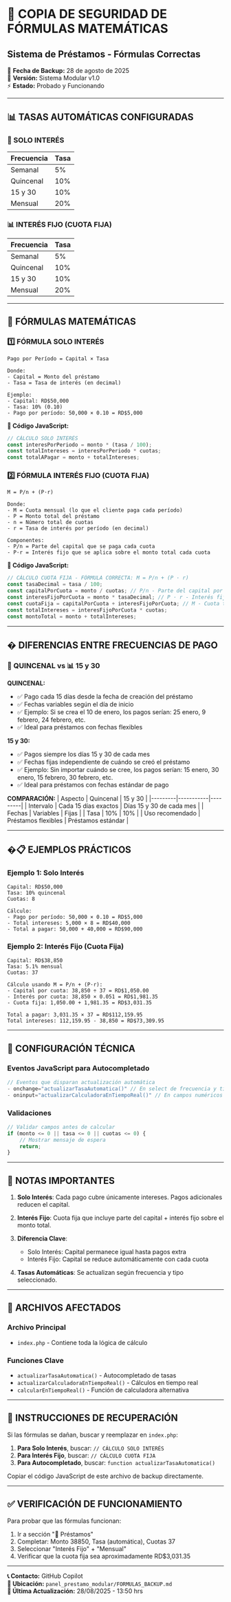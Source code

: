# 🧮 COPIA DE SEGURIDAD DE FÓRMULAS MATEMÁTICAS
## Sistema de Préstamos - Fórmulas Correctas

📅 **Fecha de Backup:** 28 de agosto de 2025  
🎯 **Versión:** Sistema Modular v1.0  
⚡ **Estado:** Probado y Funcionando  

---

## 📊 TASAS AUTOMÁTICAS CONFIGURADAS

### 🔴 SOLO INTERÉS
| Frecuencia | Tasa |
|------------|------|
| Semanal    | 5%   |
| Quincenal  | 10%  |
| 15 y 30    | 10%  |
| Mensual    | 20%  |

### 📊 INTERÉS FIJO (CUOTA FIJA)
| Frecuencia | Tasa |
|------------|------|
| Semanal    | 5%   |
| Quincenal  | 10%  |
| 15 y 30    | 10%  |
| Mensual    | 20%  |

---

## 🧮 FÓRMULAS MATEMÁTICAS

### 1️⃣ FÓRMULA SOLO INTERÉS
```
Pago por Período = Capital × Tasa

Donde:
- Capital = Monto del préstamo
- Tasa = Tasa de interés (en decimal)

Ejemplo:
- Capital: RD$50,000
- Tasa: 10% (0.10)
- Pago por período: 50,000 × 0.10 = RD$5,000
```

**📝 Código JavaScript:**
```javascript
// CÁLCULO SOLO INTERÉS
const interesPorPeriodo = monto * (tasa / 100);
const totalIntereses = interesPorPeriodo * cuotas;
const totalAPagar = monto + totalIntereses;
```

### 2️⃣ FÓRMULA INTERÉS FIJO (CUOTA FIJA)
```
M = P/n + (P·r)

Donde:
- M = Cuota mensual (lo que el cliente paga cada período)
- P = Monto total del préstamo
- n = Número total de cuotas
- r = Tasa de interés por período (en decimal)

Componentes:
- P/n = Parte del capital que se paga cada cuota
- P·r = Interés fijo que se aplica sobre el monto total cada cuota
```

**📝 Código JavaScript:**
```javascript
// CÁLCULO CUOTA FIJA - FÓRMULA CORRECTA: M = P/n + (P · r)
const tasaDecimal = tasa / 100;
const capitalPorCuota = monto / cuotas; // P/n - Parte del capital por cuota
const interesFijoPorCuota = monto * tasaDecimal; // P · r - Interés fijo por cuota
const cuotaFija = capitalPorCuota + interesFijoPorCuota; // M - Cuota total
const totalIntereses = interesFijoPorCuota * cuotas;
const montoTotal = monto + totalIntereses;
```

---

## � DIFERENCIAS ENTRE FRECUENCIAS DE PAGO

### 🔄 QUINCENAL vs 📊 15 y 30

**QUINCENAL:**
- ✅ Pago cada 15 días desde la fecha de creación del préstamo
- ✅ Fechas variables según el día de inicio
- ✅ Ejemplo: Si se crea el 10 de enero, los pagos serían: 25 enero, 9 febrero, 24 febrero, etc.
- ✅ Ideal para préstamos con fechas flexibles

**15 y 30:**
- ✅ Pagos siempre los días 15 y 30 de cada mes
- ✅ Fechas fijas independiente de cuándo se creó el préstamo
- ✅ Ejemplo: Sin importar cuándo se cree, los pagos serían: 15 enero, 30 enero, 15 febrero, 30 febrero, etc.
- ✅ Ideal para préstamos con fechas estándar de pago

**COMPARACIÓN:**
| Aspecto | Quincenal | 15 y 30 |
|---------|-----------|---------|
| Intervalo | Cada 15 días exactos | Días 15 y 30 de cada mes |
| Fechas | Variables | Fijas |
| Tasa | 10% | 10% |
| Uso recomendado | Préstamos flexibles | Préstamos estándar |

---

## �📋 EJEMPLOS PRÁCTICOS

### Ejemplo 1: Solo Interés
```
Capital: RD$50,000
Tasa: 10% quincenal
Cuotas: 8

Cálculo:
- Pago por período: 50,000 × 0.10 = RD$5,000
- Total intereses: 5,000 × 8 = RD$40,000
- Total a pagar: 50,000 + 40,000 = RD$90,000
```

### Ejemplo 2: Interés Fijo (Cuota Fija)
```
Capital: RD$38,850
Tasa: 5.1% mensual
Cuotas: 37

Cálculo usando M = P/n + (P·r):
- Capital por cuota: 38,850 ÷ 37 = RD$1,050.00
- Interés por cuota: 38,850 × 0.051 = RD$1,981.35
- Cuota fija: 1,050.00 + 1,981.35 = RD$3,031.35

Total a pagar: 3,031.35 × 37 = RD$112,159.95
Total intereses: 112,159.95 - 38,850 = RD$73,309.95
```

---

## 🔧 CONFIGURACIÓN TÉCNICA

### Eventos JavaScript para Autocompletado
```javascript
// Eventos que disparan actualización automática
- onchange="actualizarTasaAutomatica()" // En select de frecuencia y tipo
- oninput="actualizarCalculadoraEnTiempoReal()" // En campos numéricos
```

### Validaciones
```javascript
// Validar campos antes de calcular
if (monto <= 0 || tasa <= 0 || cuotas <= 0) {
    // Mostrar mensaje de espera
    return;
}
```

---

## 📝 NOTAS IMPORTANTES

1. **Solo Interés**: Cada pago cubre únicamente intereses. Pagos adicionales reducen el capital.

2. **Interés Fijo**: Cuota fija que incluye parte del capital + interés fijo sobre el monto total.

3. **Diferencia Clave**: 
   - Solo Interés: Capital permanece igual hasta pagos extra
   - Interés Fijo: Capital se reduce automáticamente con cada cuota

4. **Tasas Automáticas**: Se actualizan según frecuencia y tipo seleccionado.

---

## 🎯 ARCHIVOS AFECTADOS

### Archivo Principal
- `index.php` - Contiene toda la lógica de cálculo

### Funciones Clave
- `actualizarTasaAutomatica()` - Autocompletado de tasas
- `actualizarCalculadoraEnTiempoReal()` - Cálculos en tiempo real
- `calcularEnTiempoReal()` - Función de calculadora alternativa

---

## 🚨 INSTRUCCIONES DE RECUPERACIÓN

Si las fórmulas se dañan, buscar y reemplazar en `index.php`:

1. **Para Solo Interés**, buscar: `// CÁLCULO SOLO INTERÉS`
2. **Para Interés Fijo**, buscar: `// CÁLCULO CUOTA FIJA`
3. **Para Autocompletado**, buscar: `function actualizarTasaAutomatica()`

Copiar el código JavaScript de este archivo de backup directamente.

---

## ✅ VERIFICACIÓN DE FUNCIONAMIENTO

Para probar que las fórmulas funcionan:

1. Ir a sección "💼 Préstamos"
2. Completar: Monto 38850, Tasa (automática), Cuotas 37
3. Seleccionar "Interés Fijo" + "Mensual" 
4. Verificar que la cuota fija sea aproximadamente RD$3,031.35

---

**📞 Contacto:** GitHub Copilot  
**📁 Ubicación:** `panel_prestamo_modular/FORMULAS_BACKUP.md`  
**🔄 Última Actualización:** 28/08/2025 - 13:50 hrs
